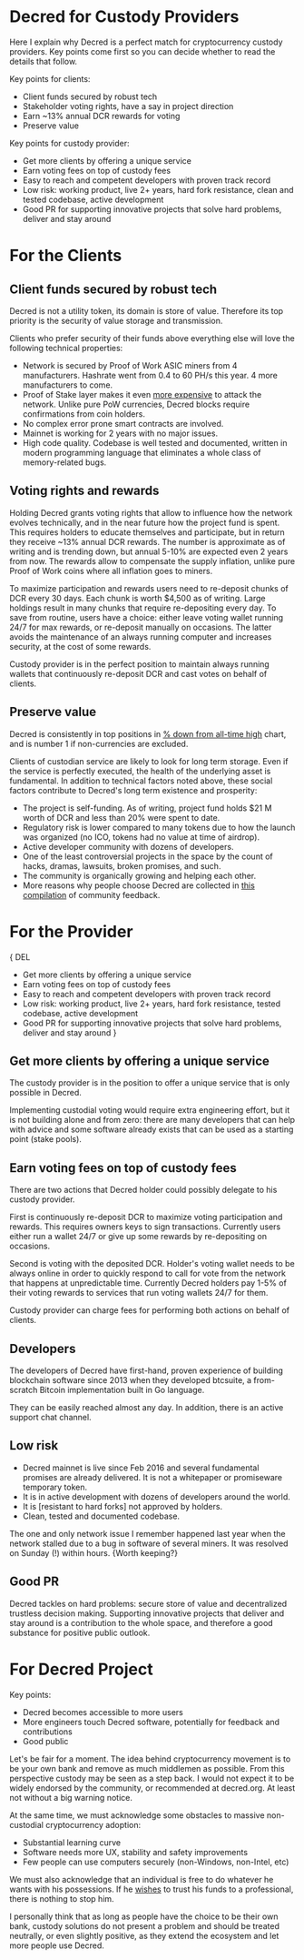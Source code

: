 # Decred for Custody Providers

Here I explain why Decred is a perfect match for cryptocurrency custody providers. Key points come first so you can decide whether to read the details that follow.

Key points for clients:

* Client funds secured by robust tech
* Stakeholder voting rights, have a say in project direction
* Earn ~13% annual DCR rewards for voting
* Preserve value

Key points for custody provider:

* Get more clients by offering a unique service
* Earn voting fees on top of custody fees
* Easy to reach and competent developers with proven track record
* Low risk: working product, live 2+ years, hard fork resistance, clean and tested codebase, active development
* Good PR for supporting innovative projects that solve hard problems, deliver and stay around

# For the Clients

## Client funds secured by robust tech

Decred is not a utility token, its domain is store of value. Therefore its top priority is the security of value storage and transmission.

Clients who prefer security of their funds above everything else will love the following technical properties:

* Network is secured by Proof of Work ASIC miners from 4 manufacturers. Hashrate went from 0.4 to 60 PH/s this year. 4 more manufacturers to come.
* Proof of Stake layer makes it even [more expensive](https://medium.com/decred/decreds-hybrid-protocol-a-superior-deterrent-to-majority-attacks-9421bf486292) to attack the network. Unlike pure PoW currencies, Decred blocks require confirmations from coin holders.
* No complex error prone smart contracts are involved.
* Mainnet is working for 2 years with no major issues.
* High code quality. Codebase is well tested and documented, written in modern programming language that eliminates a whole class of memory-related bugs.

## Voting rights and rewards

Holding Decred grants voting rights that allow to influence how the network evolves technically, and in the near future how the project fund is spent. This requires holders to educate themselves and participate, but in return they receive ~13% annual DCR rewards. The number is approximate as of writing and is trending down, but annual 5-10% are expected even 2 years from now. The rewards allow to compensate the supply inflation, unlike pure Proof of Work coins where all inflation goes to miners.

To maximize participation and rewards users need to re-deposit chunks of DCR every 30 days. Each chunk is worth $4,500 as of writing. Large holdings result in many chunks that require re-depositing every day. To save from routine, users have a choice: either leave voting wallet running 24/7 for max rewards, or re-deposit manually on occasions. The latter avoids the maintenance of an always running computer and increases security, at the cost of some rewards.

Custody provider is in the perfect position to maintain always running wallets that continuously re-deposit DCR and cast votes on behalf of clients.

## Preserve value

Decred is consistently in top positions in [% down from all-time high](https://onchainfx.com/v/nzhsrD) chart, and is number 1 if non-currencies are excluded.

Clients of custodian service are likely to look for long term storage. Even if the service is perfectly executed, the health of the underlying asset is fundamental. In addition to technical factors noted above, these social factors contribute to Decred's long term existence and prosperity:

* The project is self-funding. As of writing, project fund holds $21 M worth of DCR and less than 20% were spent to date.
* Regulatory risk is lower compared to many tokens due to how the launch was organized (no ICO, tokens had no value at time of airdrop).
* Active developer community with dozens of developers.
* One of the least controversial projects in the space by the count of hacks, dramas, lawsuits, broken promises, and such.
* The community is organically growing and helping each other.
* More reasons why people choose Decred are collected in [this compilation](https://medium.com/decred/why-decred-let-the-community-tell-you-5479929e35d2) of community feedback.

# For the Provider

{ DEL
* Get more clients by offering a unique service
* Earn voting fees on top of custody fees
* Easy to reach and competent developers with proven track record
* Low risk: working product, live 2+ years, hard fork resistance, tested codebase, active development
* Good PR for supporting innovative projects that solve hard problems, deliver and stay around
}

## Get more clients by offering a unique service

The custody provider is in the position to offer a unique service that is only possible in Decred.

Implementing custodial voting would require extra engineering effort, but it is not building alone and from zero: there are many developers that can help with advice and some software already exists that can be used as a starting point (stake pools).

## Earn voting fees on top of custody fees

There are two actions that Decred holder could possibly delegate to his custody provider.

First is continuously re-deposit DCR to maximize voting participation and rewards. This requires owners keys to sign transactions. Currently users either run a wallet 24/7 or give up some rewards by re-depositing on occasions.

Second is voting with the deposited DCR. Holder's voting wallet needs to be always online in order to quickly respond to call for vote from the network that happens at unpredictable time. Currently Decred holders pay 1-5% of their voting rewards to services that run voting wallets 24/7 for them.

Custody provider can charge fees for performing both actions on behalf of clients.

## Developers

The developers of Decred have first-hand, proven experience of building blockchain software since 2013 when they developed btcsuite, a from-scratch Bitcoin implementation built in Go language.

They can be easily reached almost any day. In addition, there is an active support chat channel.

## Low risk

* Decred mainnet is live since Feb 2016 and several fundamental promises are already delivered. It is not a whitepaper or promiseware temporary token.
* It is in active development with dozens of developers around the world.
* It is [resistant to hard forks] not approved by holders.
* Clean, tested and documented codebase.

The one and only network issue I remember happened last year when the network stalled due to a bug in software of several miners. It was resolved on Sunday (!) within hours. {Worth keeping?}

## Good PR

Decred tackles on hard problems: secure store of value and decentralized trustless decision making. Supporting innovative projects that deliver and stay around is a contribution to the whole space, and therefore a good substance for positive public outlook.

# For Decred Project

Key points:

* Decred becomes accessible to more users
* More engineers touch Decred software, potentially for feedback and contributions
* Good public 

Let's be fair for a moment. The idea behind cryptocurrency movement is to be your own bank and remove as much middlemen as possible. From this perspective custody may be seen as a step back. I would not expect it to be widely endorsed by the community, or recommended at decred.org. At least not without a big warning notice.

At the same time, we must acknowledge some obstacles to massive non-custodial cryptocurrency adoption:

* Substantial learning curve
* Software needs more UX, stability and safety improvements
* Few people can use computers securely (non-Windows, non-Intel, etc)

We must also acknowledge that an individual is free to do whatever he wants with his possessions. If he [wishes](https://medium.com/@barmstrong/announcing-coinbase-custody-a-digital-currency-custodian-for-institutions-907166d7af85) to trust his funds to a professional, there is nothing to stop him.

I personally think that as long as people have the choice to be their own bank, custody solutions do not present a problem and should be treated neutrally, or even slightly positive, as they extend the ecosystem and let more people use Decred.
